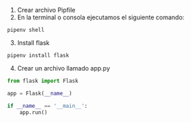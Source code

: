 1. Crear archivo Pipfile
2. En la terminal o consola ejecutamos el siguiente comando:
```shell
pipenv shell
```
3. Install flask 
```shell
pipenv install flask
```
4. Crear un archivo llamado app.py
```python
from flask import Flask

app = Flask(__name__)

if __name__ == '__main__':
    app.run()

```